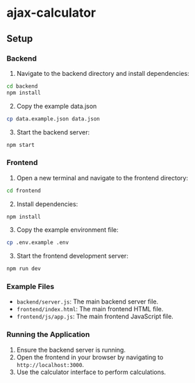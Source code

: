 # ajax-calculator

## Setup

### Backend

1. Navigate to the backend directory and install dependencies:
```sh
cd backend
npm install
```

2. Copy the example data.json
```sh
cp data.example.json data.json
```

3. Start the backend server:
```sh
npm start
```

### Frontend

1. Open a new terminal and navigate to the frontend directory:
```sh
cd frontend
```

2. Install dependencies:
```sh
npm install
```
3. Copy the example environment file:
```sh
cp .env.example .env
```
3. Start the frontend development server:
```sh
npm run dev
```

### Example Files

- `backend/server.js`: The main backend server file.
- `frontend/index.html`: The main frontend HTML file.
- `frontend/js/app.js`: The main frontend JavaScript file.

### Running the Application

1. Ensure the backend server is running.
2. Open the frontend in your browser by navigating to `http://localhost:3000`.
3. Use the calculator interface to perform calculations.
